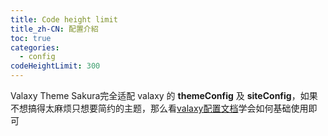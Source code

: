 ```yaml
---
title: Code height limit
title_zh-CN: 配置介紹
toc: true
categories:
  - config
codeHeightLimit: 300
---
```


Valaxy Theme Sakura完全适配 valaxy 的 **themeConfig** 及 **siteConfig**，如果不想搞得太麻烦只想要简约的主题，那么看[valaxy配置文档](https://valaxy.site/guide/config/)学会如何基础使用即可
